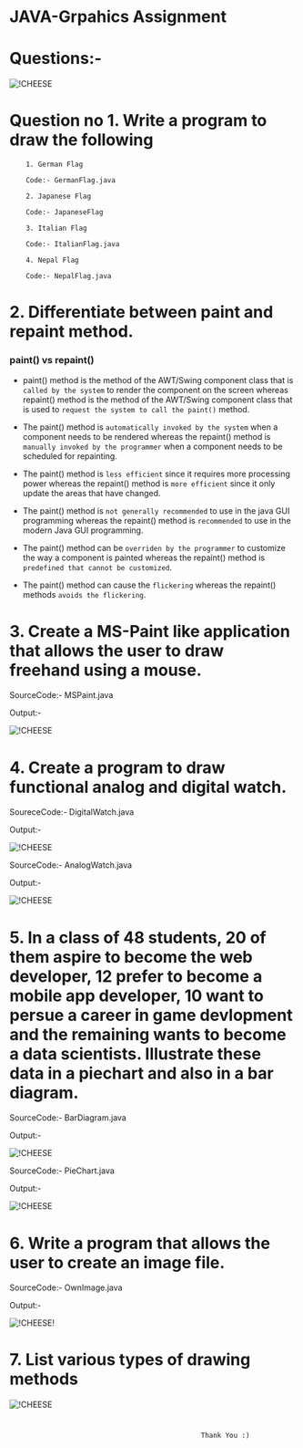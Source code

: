 # JAVA-Grpahics Assignment

# Questions:- 

![!CHEESE](img/assignment.png)

# Question no 1. Write  a program to draw the following 

        1. German Flag

        Code:- GermanFlag.java

        2. Japanese Flag

        Code:- JapaneseFlag

        3. Italian Flag

        Code:- ItalianFlag.java

        4. Nepal Flag

        Code:- NepalFlag.java

# 2. Differentiate between paint and repaint method.

### paint() vs repaint()

-  paint() method is the method of the AWT/Swing component class that is `called by the system` to render the component on the screen whereas repaint() method is the method of the AWT/Swing component class that is used to `request the system to call the paint()` method.

- The paint() method is `automatically invoked by the system` when a component needs to be rendered whereas the repaint() method is `manually invoked by the programmer` when a component needs to be scheduled for repainting.

- The paint() method is `less efficient` since it requires more processing power whereas the repaint() method is `more efficient` since it only update the areas that have changed.

- The paint() method is `not generally recommended` to use in the java GUI programming whereas the repaint() method is `recommended` to use in the modern Java GUI programming.

- The paint() method can be `overriden by the programmer` to customize the way a component is painted whereas the repaint() method is `predefined that cannot be customized`.

- The paint() method can cause the `flickering` whereas the repaint() methods `avoids the flickering`.

# 3. Create a MS-Paint like application that allows the user to draw freehand using a mouse.

SourceCode:- MSPaint.java

Output:- 

![!CHEESE](img/mspaintoutput.png)

# 4. Create a program to draw functional analog and digital watch.

SoureceCode:- DigitalWatch.java

Output:- 

![!CHEESE](img/digitalclock.png)

SourceCode:- AnalogWatch.java

Output:- 

![!CHEESE](img/analogwatch.png)

# 5. In a class of 48 students, 20 of them aspire to become the web developer, 12 prefer to become a mobile app developer, 10 want to persue a career in game devlopment and the remaining wants to become a data scientists. Illustrate these data in a piechart and also in a bar diagram.

SourceCode:- BarDiagram.java

Output:-

![!CHEESE](img/bardiagram.png)

SourceCode:- PieChart.java

Output:-

![!CHEESE](img/piechart52.png)

# 6. Write a program that allows the user to create an image file.

SourceCode:- OwnImage.java

Output:- 

![!CHEESE!](img/ownimag.png)


# 7. List various types of drawing methods

![!CHEESE](img/drawingmethods.png)

# 
# 
#
                                                   Thank You :)